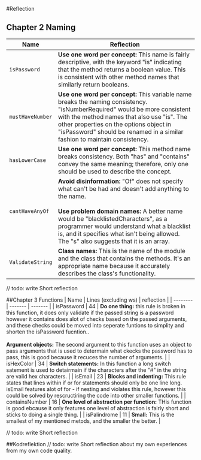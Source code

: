 #Reflection

## Chapter 2 Naming
| Name               | Reflection |
| ------------------ | ---------- |
| `isPassword`       | **Use one word per concept:** This name is fairly descriptive, with the keyword "is" indicating that the method returns a boolean value. This is consistent with other method names that similarly return booleans.  |
| `mustHaveNumber`    | **Use one word per concept:** This variable name breaks the naming consistency. "isNumberRequired" would be more consistent with the method names that also use "is". The other properties on the options object in "isPassword" should be renamed in a similar fashion to maintain consistency.  |
| `hasLowerCase`     | **Use one word per concept:** This method name breaks consistency. Both "has" and "contains" convey the same meaning; therefore, only one should be used to describe the concept.  |
| `cantHaveAnyOf`     | **Avoid disinformation:** "Of" does not specify what can't be had and doesn't add anything to the name.<br><br> **Use problem domain names:** A better name would be "blacklistedCharacters", as a programmer would understand what a blacklist is, and it specifies what isn't being allowed. The "s" also suggests that it is an array.  |
| `ValidateString`   | **Class names:** This is the name of the module and the class that contains the methods. It's an appropriate name because it accurately describes the class's functionality.  |
 
// todo: write Short reflection

##Chapter 3 Functions
| Name    | Lines (excluding ws) | reflection   |
| -------- | -------   |  -------   |
|  isPassword |    44     |   **Do one thing:** this rule is broken in this function, it does only validate if the passed string is a password however it contains does alot of checks based on the passed arguments, and these checks could be moved into seperate funtions to simplity and shorten the isPassword fucntion..  <br><br> **Argument objects:** The second argument to this function uses an object to pass arguments that is used to determain what ckecks the password has to pass, this is good because it recuces the number of arguments.     |
| isHexColor    |  34  |    **Switch statements:** In this function a long switch satement is used to detairmain if the characters after the "#" in the string are valid hex characters.   |
| isEmail |   23   |   **Blocks and indenting:**   This rule states that lines within if or for statements should only be one line long. isEmail features alot of for - if nesting and violates this rule, however this could be solved by rescructiring the code into other smaller functions.    |
| containsNumber    | 16   |   **One level of abstraction per function:**  THis function is good ebcause it only features one level of abstraction is fairly short and sticks to doing a single thing.    |
| isPalindrome    |  11  |    **Small:**  This is the smallest of my mentioned metods, and the smaller the better.   |

// todo: write Short reflection

##Kodreflektion
// todo: write Short reflection about my own experiences from my own code quality.

